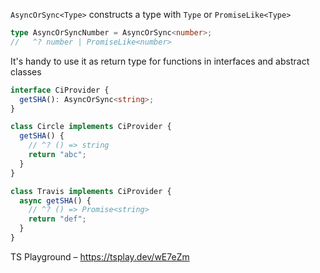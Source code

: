 `AsyncOrSync<Type>` constructs a type with `Type` or `PromiseLike<Type>`

```ts
type AsyncOrSyncNumber = AsyncOrSync<number>;
//   ^? number | PromiseLike<number>
```

It's handy to use it as return type for functions in interfaces and abstract classes

```ts
interface CiProvider {
  getSHA(): AsyncOrSync<string>;
}

class Circle implements CiProvider {
  getSHA() {
    // ^? () => string
    return "abc";
  }
}

class Travis implements CiProvider {
  async getSHA() {
    // ^? () => Promise<string>
    return "def";
  }
}
```

TS Playground – https://tsplay.dev/wE7eZm
